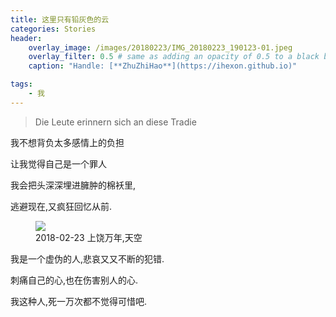 ```yaml
---
title: 这里只有铅灰色的云
categories: Stories
header:
    overlay_image: /images/20180223/IMG_20180223_190123-01.jpeg
    overlay_filter: 0.5 # same as adding an opacity of 0.5 to a black background
    caption: "Handle: [**ZhuZhiHao**](https://ihexon.github.io)"

tags:
    - 我
---
```


> Die Leute erinnern sich an diese Tradie

我不想背负太多感情上的负担

让我觉得自己是一个罪人

我会把头深深埋进臃肿的棉袄里,

逃避现在,又疯狂回忆从前.

<figure>
    <a href="{{ site.url }}{{ site.baseurl }}/images/20180223/IMG_20180222_165406-02.jpeg"><img src="{{ site.url }}{{ site.baseurl }}/images/20180223/IMG_20180222_165406-02-small.jpeg"></a>
    <figcaption>2018-02-23 上饶万年,天空</figcaption>
</figure>

我是一个虚伪的人,悲哀又又不断的犯错.

刺痛自己的心,也在伤害别人的心.

我这种人,死一万次都不觉得可惜吧.
